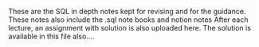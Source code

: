 These are the SQL in depth notes kept for revising and for the guidance.
These notes also include the .sql note books and notion notes
After each lecture, an assignment with solution is also uploaded here.
The solution is available in this file also....

